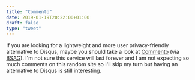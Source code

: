 ```yaml
---
title: "Commento"
date: 2019-01-19T20:22:00+01:00
draft: false
type: "tweet"
---
```


If you are looking for a lightweight and more user privacy-friendly alternative
to Disqus, maybe you should take a look at [Commento](https://commento.io) (via [BSAG](https://www.rousette.org.uk/archives/trying-out-commento/)). I'm not sure
this service will last forever and I am not expecting so much comments on this
random site so I'll skip my turn but having an alternative to Disqus is still
interesting.
